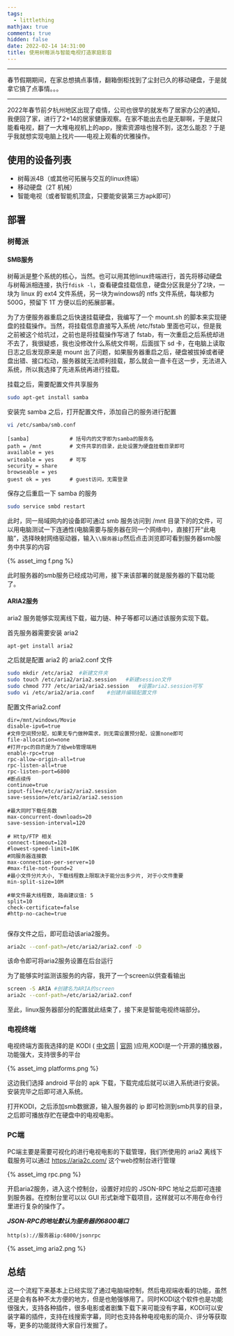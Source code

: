 ```yaml
---
tags:
  - littlething
mathjax: true
comments: true
hidden: false
date: 2022-02-14 14:31:00
title: 使用树莓派与智能电视打造家庭影音
---
```


***
春节假期期间，在家总想搞点事情，翻箱倒柜找到了尘封已久的移动硬盘，于是就拿它搞了点事情。。。<!-- more -->

***
2022年春节前夕杭州地区出现了疫情，公司也很早的就发布了居家办公的通知，我便回了家，进行了2+14的居家健康观察。在家不能出去也是无聊啊，于是就只能看电视，翻了一大堆电视机上的app，搜索资源啥也搜不到，这怎么能忍？于是乎我就想实现电脑上找片——电视上观看的优雅操作。

## 使用的设备列表

* 树莓派4B（或其他可拓展与交互的linux终端）
* 移动硬盘（2T 机械）
* 智能电视（或者智能机顶盒，只要能安装第三方apk即可）

## 部署

### 树莓派

#### SMB服务

树莓派是整个系统的核心，当然。也可以用其他linux终端进行，首先将移动硬盘与树莓派相连接，执行`fdisk -l`，查看硬盘挂载信息，硬盘分区我是分了2块，一块为 linux 的 ext4 文件系统，另一块为windows的 ntfs 文件系统，每块都为500G，预留下 1T 方便以后的拓展部署。

为了方便服务器重启之后快速挂载硬盘，我编写了一个 mount.sh 的脚本来实现硬盘的挂载操作。当然，将挂载信息直接写入系统 /etc/fstab 里面也可以，但是我之前被这个给坑过，之前也是将挂载操作写进了 fstab，有一次重启之后系统却进不去了，我很疑惑，我也没修改什么系统文件啊，后面拔下 sd 卡，在电脑上读取日志之后发现原来是 mount 出了问题，如果服务器重启之后，硬盘被拔掉或者硬盘出错、接口松动，服务器就无法顺利挂载，那么就会一直卡在这一步，无法进入系统，所以我选择了先进系统再进行挂载。

挂载之后，需要配置文件共享服务

```bash
sudo apt-get install samba
```

安装完 samba 之后，打开配置文件，添加自己的服务进行配置

```bash
vi /etc/samba/smb.conf
```

```
[samba]				# 括号内的文字即为samba的服务名
path = /mnt			# 文件共享的目录，此处设置为硬盘挂载目录即可
available = yes
writeable = yes		# 可写
security = share
browseable = yes
guest ok = yes		# guest访问，无需登录
```

保存之后重启一下 samba 的服务

```bash
sudo service smbd restart
```

此时，同一局域网内的设备即可通过 smb 服务访问到 /mnt 目录下的的文件，可以用电脑测试一下连通性(电脑需要与服务器在同一个网络中)，直接打开“此电脑”，选择映射网络驱动器，输入`\\服务器ip`然后点击浏览即可看到服务器smb服务中共享的内容

{% asset_img f.png %}

此时服务器的smb服务已经成功可用，接下来该部署的就是服务器的下载功能了。

#### ARIA2服务

aria2 服务能够实现离线下载，磁力链、种子等都可以通过该服务实现下载。

首先服务器需要安装 aria2

```
apt-get install aria2
```

之后就是配置 aria2 的 aria2.conf 文件

```bash
sudo mkdir /etc/aria2  #新建文件夹
sudo touch /etc/aria2/aria2.session   #新建session文件
sudo chmod 777 /etc/aria2/aria2.session   #设置aria2.session可写
sudo vi /etc/aria2/aria.conf    #创建并编辑配置文件	
```

配置文件aria2.conf

```
dir=/mnt/windows/Movie
disable-ipv6=true
#文件空间预分配，如果无专门做种需求，则无需设置预分配，设置none即可
file-allocation=none
#打开rpc的目的是为了给web管理端用
enable-rpc=true
rpc-allow-origin-all=true
rpc-listen-all=true
rpc-listen-port=6800
#断点续传
continue=true
input-file=/etc/aria2/aria2.session
save-session=/etc/aria2/aria2.session

#最大同时下载任务数
max-concurrent-downloads=20
save-session-interval=120

# Http/FTP 相关
connect-timeout=120
#lowest-speed-limit=10K
#同服务器连接数
max-connection-per-server=10
#max-file-not-found=2
#最小文件分片大小, 下载线程数上限取决于能分出多少片, 对于小文件重要
min-split-size=10M

#单文件最大线程数, 路由建议值: 5
split=10
check-certificate=false
#http-no-cache=true


```

保存文件之后，即可启动该aria2服务。

```bash
aria2c --conf-path=/etc/aria2/aria2.conf -D
```

该命令即可将aria2服务设置在后台运行

为了能够实时监测该服务的内容，我开了一个screen以供查看输出

```bash
screen -S ARIA #创建名为ARIA的screen
aria2c --conf-path=/etc/aria2/aria2.conf
```

至此，linux服务器部分的配置就此结束了，接下来是智能电视终端部分。

### 电视终端

电视终端方面我选择的是 KODI ( [中文网](http://www.kodiplayer.cn/) | [官网](https://kodi.tv/) )应用,KODI是一个开源的播放器，功能强大，支持很多的平台

{% asset_img platforms.png %}

这边我们选择 android 平台的 apk 下载，下载完成后就可以进入系统进行安装。安装完毕之后即可进入系统。

打开KODI，之后添加smb数据源，输入服务器的 ip 即可检测到smb共享的目录，之后即可播放存贮在硬盘中的电视电影。

### PC端

PC端主要是需要可视化的进行电视电影的下载管理，我们所使用的 aria2 离线下载服务可以通过 https://aria2c.com/ 这个web控制台进行管理

{% asset_img rpc.png %}

开启aria2服务，进入这个控制台，设置好对应的 JSON-RPC 地址之后即可连接到服务器。在控制台里可以以 GUI 形式新增下载项目，这样就可以不用在命令行里进行复杂的操作了。

***JSON-RPC的地址默认为服务器的6800端口*** 

```
http(s)://服务器ip:6800/jsonrpc
```



{% asset_img aria2.png %}

## 总结

这一个流程下来基本上已经实现了通过电脑端控制，然后电视端收看的功能，虽然还是会有各种不太方便的地方，但是也勉强够用了。同时KODI这个软件也是功能很强大，支持各种插件，很多电影或者剧集下载下来可能没有字幕，KODI可以安装字幕的插件，支持在线搜索字幕，同时也支持各种电视电影的简介、评分等获取等，更多的功能就待大家自行发掘了。


